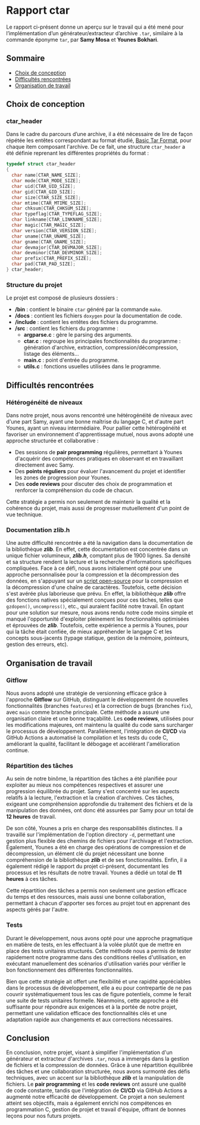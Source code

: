 # Rapport ctar

Le rapport ci-présent donne un aperçu sur le travail qui a été mené pour l’implémentation d’un générateur/extracteur d’archive `.tar`, similaire à la commande éponyme `tar`, par **Samy Mosa** et **Younes Bokhari**.

## Sommaire

- [Choix de conception](#choix-de-conception)
- [Difficultés rencontrées](#difficultés-rencontrées)
- [Organisation de travail](#organisation-de-travail)

## Choix de conception

### ctar_header

Dans le cadre du parcours d’une archive, il a été nécessaire de lire de façon répétée les entêtes correspondant au format étudié, [Basic Tar Format](https://www.gnu.org/software/tar/manual/html_node/Standard.html), pour chaque item composant l'archive. De ce fait, une structure `ctar_header` a été définie reprenant les différentes propriétés du format :

```c
typedef struct ctar_header
{
  char name[CTAR_NAME_SIZE];
  char mode[CTAR_MODE_SIZE];
  char uid[CTAR_UID_SIZE];
  char gid[CTAR_GID_SIZE];
  char size[CTAR_SIZE_SIZE];
  char mtime[CTAR_MTIME_SIZE];
  char chksum[CTAR_CHKSUM_SIZE];
  char typeflag[CTAR_TYPEFLAG_SIZE];
  char linkname[CTAR_LINKNAME_SIZE];
  char magic[CTAR_MAGIC_SIZE];
  char version[CTAR_VERSION_SIZE];
  char uname[CTAR_UNAME_SIZE];
  char gname[CTAR_GNAME_SIZE];
  char devmajor[CTAR_DEVMAJOR_SIZE];
  char devminor[CTAR_DEVMINOR_SIZE];
  char prefix[CTAR_PREFIX_SIZE];
  char pad[CTAR_PAD_SIZE];
} ctar_header;
```

### Structure du projet

Le projet est composé de plusieurs dossiers :
- **/bin** : contient le binaire `ctar` généré par la commande `make`.
- **/docs** : contient les fichiers `doxygen` pour la documentation de code.
- **/include** : contient les entêtes des fichiers du programme.
- **/src** : contient les fichiers du programme :
  - **argparse.c** : gère le parsing des arguments.
  - **ctar.c** : regroupe les principales fonctionnalités du programme : génération d'archive, extraction, compression/décompression, listage des éléments...
  - **main.c** : point d'entrée du programme.
  - **utils.c** : fonctions usuelles utilisées dans le programme.

## Difficultés rencontrées

### Hétérogénéité de niveaux

Dans notre projet, nous avons rencontré une hétérogénéité de niveaux avec d'une part Samy, ayant une bonne maîtrise du langage C, et d'autre part Younes, ayant un niveau intermédiaire. Pour pallier cette hétérogénéité et favoriser un environnement d'apprentissage mutuel, nous avons adopté une approche structurée et collaborative :
- Des sessions de **pair programming** régulières, permettant à Younes d'acquérir des compétences pratiques en observant et en travaillant directement avec Samy.
- Des **points réguliers** pour évaluer l'avancement du projet et identifier les zones de progression pour Younes.
- Des **code reviews** pour discuter des choix de programmation et renforcer la compréhension du code de chacun.

Cette stratégie a permis non seulement de maintenir la qualité et la cohérence du projet, mais aussi de progresser mutuellement d'un point de vue technique.

### Documentation zlib.h

Une autre difficulté rencontrée a été la navigation dans la documentation de la bibliothèque ***zlib***. En effet, cette documentation est concentrée dans un unique fichier volumineux, ***zlib.h***, comptant plus de 1900 lignes. Sa densité et sa structure rendent la lecture et la recherche d'informations spécifiques compliquées. Face à ce défi, nous avons initialement opté pour une approche personnalisée pour la compression et la décompression des données, en s'appuyant sur un [script open-source](https://gist.github.com/arq5x/5315739) pour la compression et la décompression d'une chaîne de caractères. Toutefois, cette décision s'est avérée plus laborieuse que prévu. En effet, la bibliothèque ***zlib*** offre des fonctions natives spécialement conçues pour ces tâches, telles que `gzdopen()`, `uncompress()`, etc., qui auraient facilité notre travail. En optant pour une solution sur mesure, nous avons rendu notre code moins simple et manqué l'opportunité d'exploiter pleinement les fonctionnalités optimisées et éprouvées de ***zlib***. Toutefois, cette expérience a permis à Younes, pour qui la tâche était confiée, de mieux appréhender le langage C et les concepts sous-jacents (typage statique, gestion de la mémoire, pointeurs, gestion des erreurs, etc).

## Organisation de travail

### Gitflow

Nous avons adopté une stratégie de versionning efficace grâce à l'approche **Gitflow** sur GitHub, distinguant le développement de nouvelles fonctionnalités (branches `features`) et la correction de bugs (branches `fix`), avec `main` comme branche principale. Cette méthode a assuré une organisation claire et une bonne traçabilité. Les **code reviews**, utilisées pour les modifications majeures, ont maintenu la qualité du code sans surcharger le processus de développement. Parallèlement, l'intégration de **CI/CD** via GitHub Actions a automatisé la compilation et les tests du code C, améliorant la qualité, facilitant le débogage et accélérant l'amélioration continue.

### Répartition des tâches

Au sein de notre binôme, la répartition des tâches a été planifiée pour exploiter au mieux nos compétences respectives et assurer une progression équilibrée du projet. Samy s'est concentré sur les aspects relatifs à la lecture, l'extraction et la création d'archives. Ces tâches, exigeant une compréhension approfondie du traitement des fichiers et de la manipulation des données, ont donc été assurées par Samy pour un total de **12 heures** de travail.

De son côté, Younes a pris en charge des responsabilités distinctes. Il a travaillé sur l'implémentation de l'option directory `-d`, permettant une gestion plus flexible des chemins de fichiers pour l'archivage et l'extraction. Également, Younes a été en charge des opérations de compression et de décompression, un élément clé du projet nécessitant une bonne compréhension de la bibliothèque ***zlib*** et de ses fonctionnalités. Enfin, il a également rédigé le rapport du projet ci-présent, documentant les processus et les résultats de notre travail. Younes a dédié un total de **11 heures** à ces tâches.

Cette répartition des tâches a permis non seulement une gestion efficace du temps et des ressources, mais aussi une bonne collaboration, permettant à chacun d'apporter ses forces au projet tout en apprenant des aspects gérés par l'autre.

### Tests

Durant le développement, nous avons opté pour une approche pragmatique en matière de tests, en les effectuant à la volée plutôt que de mettre en place des tests unitaires structurés. Cette méthode nous a permis de tester rapidement notre programme dans des conditions réelles d'utilisation, en exécutant manuellement des scénarios d'utilisation variés pour vérifier le bon fonctionnement des différentes fonctionnalités.

Bien que cette stratégie ait offert une flexibilité et une rapidité appréciables dans le processus de développement, elle a eu pour contrepartie de ne pas couvrir systématiquement tous les cas de figure potentiels, comme le ferait une suite de tests unitaires formelle. Néanmoins, cette approche a été suffisante pour répondre aux exigences et à la portée de notre projet, permettant une validation efficace des fonctionnalités clés et une adaptation rapide aux changements et aux corrections nécessaires.

## Conclusion

En conclusion, notre projet, visant à simplifier l'implémentation d'un générateur et extracteur d'archives `.tar`, nous a immergés dans la gestion de fichiers et la compression de données. Grâce à une répartition équilibrée des tâches et une collaboration structurée, nous avons surmonté des défis techniques, avec un accent sur la bibliothèque ***zlib*** et la manipulation de fichiers. Le **pair programming** et les **code reviews** ont assuré une qualité de code constante, tandis que l'intégration de **CI/CD** via GitHub Actions a augmenté notre efficacité de développement. Ce projet a non seulement atteint ses objectifs, mais a également enrichi nos compétences en programmation C, gestion de projet et travail d'équipe, offrant de bonnes leçons pour nos futurs projets.